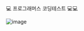 
💻 프로그래머스 코딩테스트 💻💻


![image](https://github.com/user-attachments/assets/1a3cf360-f044-470a-850e-6b8bcc080bcd)
